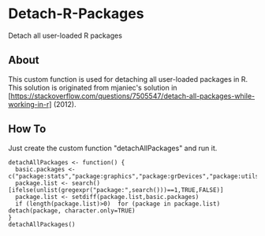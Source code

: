 # Detach-R-Packages
Detach all user-loaded R packages

## About
This custom function is used for detaching all user-loaded packages in R. This solution is originated from mjaniec's solution in [https://stackoverflow.com/questions/7505547/detach-all-packages-while-working-in-r] (2012).

## How To
Just create the custom function "detachAllPackages" and run it.

```
detachAllPackages <- function() {
  basic.packages <- c("package:stats","package:graphics","package:grDevices","package:utils","package:datasets","package:methods","package:base")
  package.list <- search()[ifelse(unlist(gregexpr("package:",search()))==1,TRUE,FALSE)]
  package.list <- setdiff(package.list,basic.packages)
  if (length(package.list)>0)  for (package in package.list) detach(package, character.only=TRUE)
}
detachAllPackages()
```
